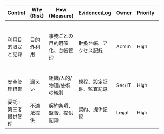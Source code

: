 | Control              | Why (Risk) | How (Measure)                  | Evidence/Log             | Owner  | Priority | Ref            |
| -------------------- | ---------- | ------------------------------ | ------------------------ | ------ | -------- | -------------- |
| 利用目的限定と記録   | 目的外利用 | 事務ごとの目的明確化、台帳管理 | 取扱台帳、アクセス記録   | Admin  | High     | マイナンバー法 |
| 安全管理措置         | 漏えい     | 組織/人的/物理/技術の統制      | 規程、設定証跡、監査記録 | Sec/IT | High     | 同法           |
| 委託・第三者提供管理 | 不適法提供 | 契約条項、監督、提供記録       | 契約、提供記録           | Legal  | High     | 同法           |
